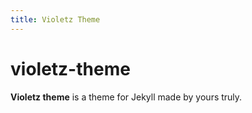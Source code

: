 ```yaml
---
title: Violetz Theme
---
```


# violetz-theme
**Violetz theme** is a theme for Jekyll made by yours truly.